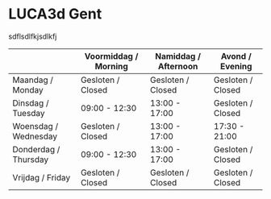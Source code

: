 # LUCA3d Gent
sdflsdlfkjsdlkfj



|                      | Voormiddag / Morning | Namiddag / Afternoon | Avond / Evening      |
| -------------        | -------------        | -------------        | -------------        |
| Maandag / Monday     | Gesloten / Closed	  | Gesloten / Closed	   | Gesloten / Closed	  |
| Dinsdag / Tuesday    | 	09:00 - 12:30       | 13:00 - 17:00      	 | Gesloten / Closed	  |
| Woensdag / Wednesday | Gesloten / Closed	  | 13:00 - 17:00    	   | 17:30 - 21:00	      |
| Donderdag / Thursday | 	09:00 - 12:30       | 13:00 - 17:00      	 | Gesloten / Closed	  |
| Vrijdag / Friday     | Gesloten / Closed	  | Gesloten / Closed	   | Gesloten / Closed	  |
